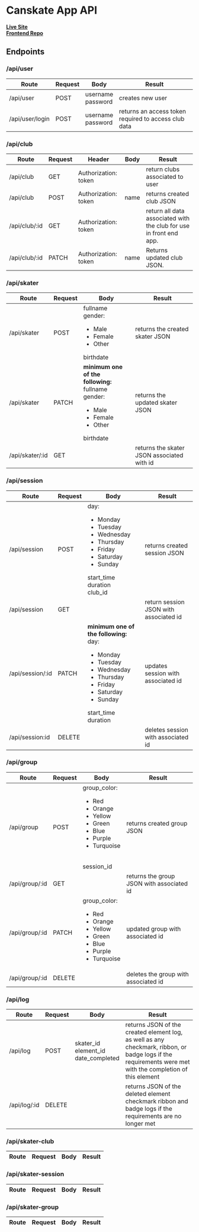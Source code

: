 # Canskate App API

**[Live Site](https://canskate.vercel.app)**  
**[Frontend Repo](https://github.com/marcuses101/canskate)**

## Endpoints

### /api/user

| Route           | Request | Body                   | Result                                               |
| --------------- | ------- | ---------------------- | ---------------------------------------------------- |
| /api/user       | POST    | username<br/> password | creates new user                                     |
| /api/user/login | POST    | username<br/> password | returns an access token required to access club data |

### /api/club

| Route         | Request | Header               | Body | Result                                                             |
| ------------- | ------- | -------------------- | ---- | ------------------------------------------------------------------ |
| /api/club     | GET     | Authorization: token |      | return clubs associated to user                                    |
| /api/club     | POST    | Authorization: token | name | returns created club JSON                                          |
| /api/club/:id | GET     | Authorization: token |      | return all data associated with the club for use in front end app. |
| /api/club/:id | PATCH   | Authorization: token | name | Returns updated club JSON.                                         |

### /api/skater

| Route           | Request | Body                                                                                                                       | Result                                     |
| --------------- | ------- | -------------------------------------------------------------------------------------------------------------------------- | ------------------------------------------ |
| /api/skater     | POST    | fullname<br/> gender: <ul><li>Male</li><li>Female</li><li>Other</li></ul> birthdate                                        | returns the created skater JSON            |
| /api/skater     | PATCH   | **minimum one of the following:** <br/>fullname<br/> gender: <ul><li>Male</li><li>Female</li><li>Other</li></ul> birthdate | returns the updated skater JSON            |
| /api/skater/:id | GET     |                                                                                                                            | returns the skater JSON associated with id |

### /api/session

| Route            | Request | Body                                                                                                                                                                                           | Result                                 |
| ---------------- | ------- | ---------------------------------------------------------------------------------------------------------------------------------------------------------------------------------------------- | -------------------------------------- |
| /api/session     | POST    | day: <ul><li>Monday</li><li>Tuesday</li><li>Wednesday</li><li>Thursday</li><li>Friday</li><li>Saturday</li><li>Sunday</li></ul> start_time<br/> duration<br/> club_id                          | returns created session JSON           |
| /api/session     | GET     |                                                                                                                                                                                                | return session JSON with associated id |
| /api/session/:id | PATCH   | **minimum one of the following:**<br/> day:<ul><li>Monday</li><li>Tuesday</li><li>Wednesday</li><li>Thursday</li><li>Friday</li><li>Saturday</li><li>Sunday</li></ul> start_time<br/> duration | updates session with associated id     |
| /api/session:id  | DELETE  |                                                                                                                                                                                                | deletes session with associated id     |

### /api/group

| Route          | Request | Body                                                                                                                                         | Result                                    |
| -------------- | ------- | -------------------------------------------------------------------------------------------------------------------------------------------- | ----------------------------------------- |
| /api/group     | POST    | group_color: <ul><li>Red</li><li>Orange</li><li>Yellow</li><li>Green</li><li>Blue</li><li>Purple</li><li>Turquoise</li></ul><br/> session_id | returns created group JSON                |
| /api/group/:id | GET     |                                                                                                                                              | returns the group JSON with associated id |
| /api/group/:id | PATCH   | group_color: <ul><li>Red</li><li>Orange</li><li>Yellow</li><li>Green</li><li>Blue</li><li>Purple</li><li>Turquoise</li></ul>                 | updated group with associated id          |
| /api/group/:id | DELETE  |                                                                                                                                              | deletes the group with associated id      |

### /api/log

| Route    | Request | Body                                             | Result                                                                                                                                                    |
| -------- | ------- | ------------------------------------------------ | --------------------------------------------------------------------------------------------------------------------------------------------------------- |
| /api/log | POST    | skater_id<br/>element_id</br>date_completed<br/> | returns JSON of the created element log, as well as any checkmark, ribbon, or badge logs if the requirements were met with the completion of this element |
/api/log/:id | DELETE | | returns JSON of the deleted element checkmark ribbon and badge logs if the requirements are no longer met

### /api/skater-club

| Route | Request | Body | Result |
| ----- | ------- | ---- | ------ |

### /api/skater-session

| Route | Request | Body | Result |
| ----- | ------- | ---- | ------ |

### /api/skater-group

| Route | Request | Body | Result |
| ----- | ------- | ---- | ------ |
